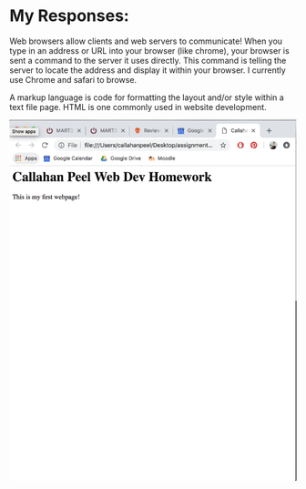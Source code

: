 # My Responses:


Web browsers allow clients and web servers to communicate! When you type in an address or URL into your browser (like chrome), your browser is sent a command to the server it uses directly. This command is telling the server to locate the address and display it within your browser. I currently use Chrome and safari to browse.

A markup language is code for formatting the layout and/or style within a text file page. HTML is one commonly used in website development.


![My Screenshot](./images/screenshot-first-webpage.png)
